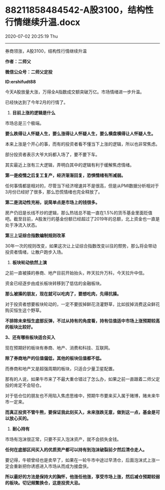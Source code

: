 # 88211858484542-A股3100，结构性行情继续升温.docx

2020-07-02 20:25:19 Thu

----

券商领涨，A股3100，结构性行情继续升温

__作者：二师父__

__微信公众号：二师父定投__

__ID:ershifudt88__

今天A股放量大涨，万得全A指数成交额突破万亿。市场情绪进一步升温。

已经快达到了今年2月的行情了。

1. __目前上涨的逻辑是什么__

市场总是三个极端。

__要么跌得让人怀疑人生，要么涨得让人怀疑人生，要么横盘横得让人怀疑人生。__

本来上涨是个开心的事，而有的投资者看不懂当下上涨的逻辑，所以也非常焦虑。

部分投资者表示大爷大妈都入场了，要不要下车。

其实最近上涨有三大逻辑，弄明白其中的逻辑有利于缓解焦虑情绪。

__第一是疫情之后复工复产，经济渐渐回复，恐惧情绪有所减弱。__

任何事情都是相对的，尽管当下经济增速并不是很高，但是从PMI数据分析相对于3月份已经好了很多，那么恐慌情绪也完全释放了。

__第二是流动性充裕，说简单点是市场上的钱很多。__

房产仍旧是长线不炒的逻辑，那么热钱总不能一直在1\.5%的货币基金里面贬值吧。截至目前，A股发行的基金份额已经超过了2019年的总额，北上资金也一直是处于净流入状态。

__第三上证综合指数编制规则改革__

30年一次的规则改变，如果这次让上证综合指数改变以往的颓势，那么将会带动投资者情绪，让散户跑步入场。

1. __板块轮动依然上演__

之前一直被揍的券商、地产目前开始抬头，昨天拉升万科，今天拉升中信。

资金已经逐步由成长板块转移到了低估的金融板块。

__那么被揍的朋友，现在就可以吃肉了，要想吃肉，先得抗揍。__

对于投资者想要板块轮动的，一定不要拔掉鲜花浇灌野草，比如拔掉消费这朵鲜花购买恒生这个野草。

__不排除未来恒生底部反弹，不过从持有的角度看，持有估值适中市场上涨预期较高的板块比较好。__

__3、还有哪些板块适合买入__

现在预期好的板块有券商、地产、消费和科技、互联网。

__除了券商地产的估值偏低，其他的板块估值都不低。__

而券商和地产又是超强周期的板块，只适合少量卫星配置。

那有的人说，如果牛市来了不最大重仓错过了怎么办，如果之前一直跟着二师父定投的肯定不会轻仓。

对于低仓位的朋友也不用陷入焦虑思维中，预期牛市要来买入属于赌博，赌未来牛市一定来。

__而真正投资不管牛熊，要保证我此刻买入，未来涨跌无意，做到这一点，基金是可以放心买的。__

1. __耐心持有__

市场有泡沫很正常，只要不买入泡沫资产，就不会损失金钱。

__任何在底部区间买入的优质资产都可以持有到泡沫破裂前夕然后清仓走人。__

要记得，牛顿曾经也是卖早了，如果在一轮牛市中途过早清仓，后面泡沫式上涨一定会重新把你诱惑进入市场从而成为接盘侠。

__所以最好的方法是保持大的胸怀，他涨任他涨，享受市场上涨，然后减仓预期较弱的板块。切记频繁换仓，这是投资大忌。__

